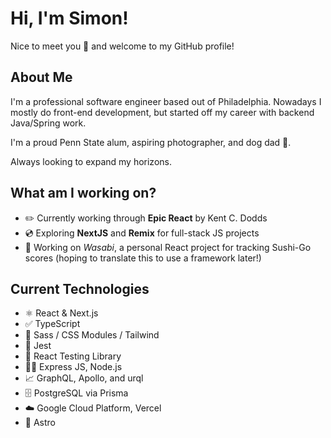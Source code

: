 # Hi, I'm Simon!

Nice to meet you 👋 and welcome to my GitHub profile!

## About Me
I'm a professional software engineer based out of Philadelphia. Nowadays I mostly do front-end development, but started off my career with backend Java/Spring work.

I'm a proud Penn State alum, aspiring photographer, and dog dad 🐶.

Always looking to expand my horizons.

## What am I working on?

 - ✏️ Currently working through **Epic React** by Kent C. Dodds
 - 💿 Exploring **NextJS** and **Remix** for full-stack JS projects
 - 🍣 Working on *Wasabi*, a personal React project for tracking Sushi-Go scores (hoping to translate this to use a framework later!)

## Current Technologies

 - ⚛️ React & Next.js
 - ✅ TypeScript
 - 💅 Sass / CSS Modules / Tailwind
 - 🤡 Jest
 - 🧪 React Testing Library
 - 🏃‍♂️ Express JS, Node.js
 - 📈 GraphQL, Apollo, and urql
 - 🗄️ PostgreSQL via Prisma
 - ☁️ Google Cloud Platform, Vercel
 - 🚀 Astro
